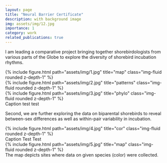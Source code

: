 ```yaml
---
layout: page
title: "Neural Barrier Certificate"
description: with background image
img: assets/img/12.jpg
importance: 1
category: work
related_publications: true
---
```

I am leading a comparative project bringing together shorebirdologists from various parts of the Globe to explore the diversity of shorebird incubation rhythms.

<!-- First, we collected data on biparentally incubating shorebirds and showed unexpected between- and within-species diversity of incubation rhythms and that latitudinal cline in diel-light changes and anti-predation strategy of the species shape the rhythms (see <a href='http://rdcu.be/mUso'>the paper</a> and <a href='https://ecoevocommunity.nature.com/posts/13472-bringing-chronobiology-into-the-wild'>the blog-post on how this came to be</a>).  -->

<div class="row">
    <div class="col-sm mt-3 mt-md-0">
        {% include figure.html path="assets/img/1.jpg" title="map" class="img-fluid rounded z-depth-1" %}
    </div>
    <div class="col-sm-4 mt-3 mt-md-0">
        {% include figure.html path="assets/img/2.jpg" title="patterns" class="img-fluid rounded z-depth-1" %}
    </div>
    <div class="col-sm-3 mt-3 mt-md-0">
        {% include figure.html path="assets/img/3.jpg" title="phylo" class="img-fluid rounded z-depth-1" %}
    </div>
</div>
<div class="caption">
    Caption test test
</div>

Second, we are further exploring the data on biparental shorebirds to reveal between-sex differences as well as within-pair variability in incubation. 

<div class="row">
    <div class="col-sm mt-3 mt-md-0">
        {% include figure.html path="assets/img/4.jpg" title="cor" class="img-fluid rounded z-depth-1" %}
    </div>
</div>
<div class="caption">
    Caption Test Test
</div>


<!-- Third, we are collecting data on uniparentally incubating shorebirds to reveal the variability of uniparental incubation rhythms and explore how such rhythms are constrained. -->
<div class="row">
    <div class="col-sm mt-3 mt-md-0">
        {% include figure.html path="assets/img/5.jpg" title="map" class="img-fluid rounded z-depth-1" %}
    </div>
</div>
<div class="caption">
    The map depicts sites where data on given species (color) were collected.
</div>